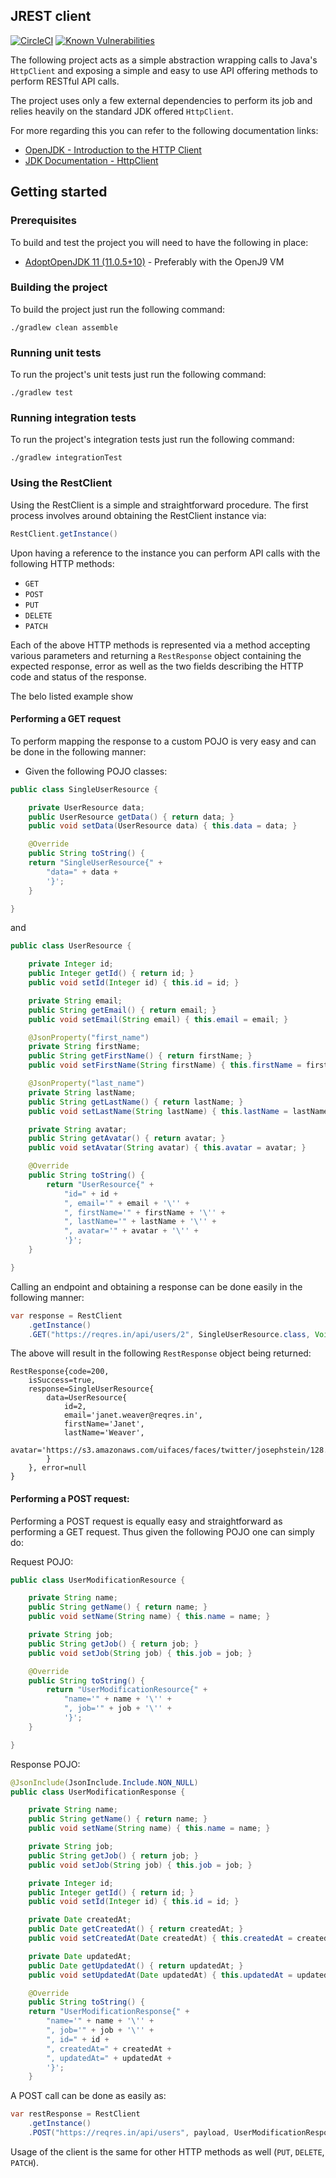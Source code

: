 ## JREST client

[![CircleCI](https://circleci.com/gh/Kortex/simple-rest-client.svg?style=svg)](https://circleci.com/gh/Kortex/simple-rest-client) [![Known Vulnerabilities](https://snyk.io/test/github/Kortex/simple-rest-client/badge.svg?targetFile=build.gradle)](https://snyk.io/test/github/Kortex/simple-rest-client?targetFile=build.gradle)

The following project acts as a simple abstraction wrapping calls to Java's `HttpClient` and exposing a simple and easy
to use API offering methods to perform RESTful API calls.

The project uses only a few external dependencies to perform its job and relies heavily on the standard JDK offered `HttpClient`.

For more regarding this you can refer to the following documentation links:

* [OpenJDK - Introduction to the HTTP Client](https://openjdk.java.net/groups/net/httpclient/intro.html)
* [JDK Documentation - HttpClient](https://docs.oracle.com/en/java/javase/11/docs/api/java.net.http/java/net/http/HttpClient.html)

## Getting started

### Prerequisites

To build and test the project you will need to have the following in place:

* [AdoptOpenJDK 11 (11.0.5+10)](https://adoptopenjdk.net/?variant=openjdk11&jvmVariant=openj9) - Preferably with the OpenJ9 VM

### Building the project

To build the project just run the following command:

```shell script
./gradlew clean assemble
```

### Running unit tests

To run the project's unit tests just run the following command:

```shell script
./gradlew test 
```

### Running integration tests

To run the project's integration tests just run the following command:

```shell script
./gradlew integrationTest
```

### Using the RestClient

Using the RestClient is a simple and straightforward procedure. The first process involves around obtaining the RestClient instance
via:

```java
RestClient.getInstance()
```

Upon having a reference to the instance you can perform API calls with the following HTTP methods:

* `GET`
* `POST`
* `PUT`
* `DELETE`
* `PATCH`

Each of the above HTTP methods is represented via a method accepting various parameters and returning a `RestResponse` object
containing the expected response, error as well as the two fields describing the HTTP code and status of the response.

The belo listed example show 

#### Performing a GET request

To perform mapping the response to a custom POJO is very easy and can be done in the following manner:

* Given the following POJO classes:

```java
public class SingleUserResource {

    private UserResource data;
    public UserResource getData() { return data; }
    public void setData(UserResource data) { this.data = data; }

    @Override
    public String toString() {
	return "SingleUserResource{" +
	    "data=" + data +
	    '}';
    }

}
```

and

```java
public class UserResource {

    private Integer id;
    public Integer getId() { return id; }
    public void setId(Integer id) { this.id = id; }

    private String email;
    public String getEmail() { return email; }
    public void setEmail(String email) { this.email = email; }

    @JsonProperty("first_name")
    private String firstName;
    public String getFirstName() { return firstName; }
    public void setFirstName(String firstName) { this.firstName = firstName; }

    @JsonProperty("last_name")
    private String lastName;
    public String getLastName() { return lastName; }
    public void setLastName(String lastName) { this.lastName = lastName; }

    private String avatar;
    public String getAvatar() { return avatar; }
    public void setAvatar(String avatar) { this.avatar = avatar; }

    @Override
    public String toString() {
        return "UserResource{" +
            "id=" + id +
            ", email='" + email + '\'' +
            ", firstName='" + firstName + '\'' +
            ", lastName='" + lastName + '\'' +
            ", avatar='" + avatar + '\'' +
            '}';
    }

}
```

Calling an endpoint and obtaining a response can be done easily in the following manner:

```java
var response = RestClient
    .getInstance()
    .GET("https://reqres.in/api/users/2", SingleUserResource.class, Void.class, Collections.emptyMap());
```

The above will result in the following `RestResponse` object being returned:

```text
RestResponse{code=200, 
    isSuccess=true, 
    response=SingleUserResource{
        data=UserResource{
            id=2, 
            email='janet.weaver@reqres.in', 
            firstName='Janet', 
            lastName='Weaver', 
             avatar='https://s3.amazonaws.com/uifaces/faces/twitter/josephstein/128.jpg'
        }
    }, error=null
}
```

#### Performing a POST request:

Performing a POST request is equally easy and straightforward as performing a GET request. Thus given the following POJO one can
simply do:

Request POJO:

```java
public class UserModificationResource {

    private String name;
    public String getName() { return name; }
    public void setName(String name) { this.name = name; }

    private String job;
    public String getJob() { return job; }
    public void setJob(String job) { this.job = job; }

    @Override
    public String toString() {
        return "UserModificationResource{" +
            "name='" + name + '\'' +
            ", job='" + job + '\'' +
            '}';
    }

}
```
Response POJO:

```java
@JsonInclude(JsonInclude.Include.NON_NULL)
public class UserModificationResponse {

    private String name;
    public String getName() { return name; }
    public void setName(String name) { this.name = name; }

    private String job;
    public String getJob() { return job; }
    public void setJob(String job) { this.job = job; }

    private Integer id;
    public Integer getId() { return id; }
    public void setId(Integer id) { this.id = id; }

    private Date createdAt;
    public Date getCreatedAt() { return createdAt; }
    public void setCreatedAt(Date createdAt) { this.createdAt = createdAt; }

    private Date updatedAt;
    public Date getUpdatedAt() { return updatedAt; }
    public void setUpdatedAt(Date updatedAt) { this.updatedAt = updatedAt; }

    @Override
    public String toString() {
	return "UserModificationResponse{" +
	    "name='" + name + '\'' +
	    ", job='" + job + '\'' +
	    ", id=" + id +
	    ", createdAt=" + createdAt +
	    ", updatedAt=" + updatedAt +
	    '}';
    }


```

A POST call can be done as easily as:

```java
var restResponse = RestClient
    .getInstance()
    .POST("https://reqres.in/api/users", payload, UserModificationResponse.class, Void.class, Collections.emptyMap());
```

Usage of the client is the same for other HTTP methods as well (`PUT`, `DELETE`, `PATCH`).
